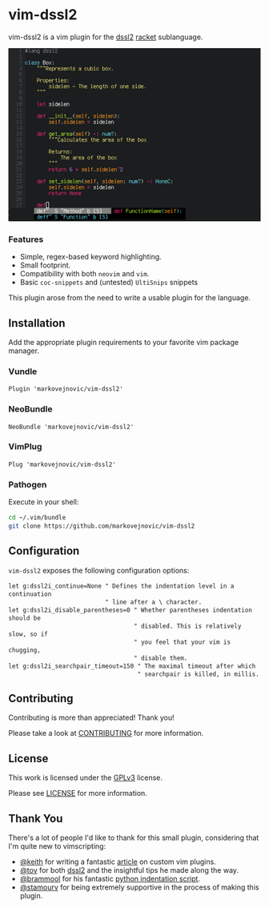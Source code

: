 # vim-dssl2

vim-dssl2 is a vim plugin for the [dssl2](https://github.com/tov/dssl2)
[racket](https://racket-lang.org/) sublanguage.

![Screenshot](https://raw.githubusercontent.com/markovejnovic/vim-dssl2/master/.github/screenshot.png)

### Features

* Simple, regex-based keyword highlighting.
* Small footprint.
* Compatibility with both `neovim` and `vim`.
* Basic `coc-snippets` and (untested) `UltiSnips` snippets

This plugin arose from the need to write a usable plugin for the language.

## Installation

Add the appropriate plugin requirements to your favorite vim package manager.

### Vundle

```vim
Plugin 'markovejnovic/vim-dssl2'
```

### NeoBundle

```vim
NeoBundle 'markovejnovic/vim-dssl2'
```

### VimPlug

```vim
Plug 'markovejnovic/vim-dssl2'
```

### Pathogen

Execute in your shell:

```bash
cd ~/.vim/bundle
git clone https://github.com/markovejnovic/vim-dssl2
```
## Configuration

`vim-dssl2` exposes the following configuration options:
```vim
let g:dssl2i_continue=None " Defines the indentation level in a continuation
                           " line after a \ character.
let g:dssl2i_disable_parentheses=0 " Whether parentheses indentation should be
                                   " disabled. This is relatively slow, so if
                                   " you feel that your vim is chugging,
                                   " disable them.
let g:dssl2i_searchpair_timeout=150 " The maximal timeout after which
                                    " searchpair is killed, in millis.
```

## Contributing

Contributing is more than appreciated! Thank you!

Please take a look at
[CONTRIBUTING](https://github.com/markovejnovic/vim-dssl2/blob/master/CONTRIBUTING.md)
for more information.

## License

This work is licensed under the
[GPLv3](https://www.gnu.org/licenses/gpl-3.0.en.html) license.

Please see [LICENSE](https://github.com/markovejnovic/vim-dssl2/blob/master/LICENSE)
for more information.

## Thank You

There's a lot of people I'd like to thank for this small plugin, considering
that I'm quite new to vimscripting:
* [@keith](https://github.com/keith) for writing a fantastic
[article](https://thoughtbot.com/blog/writing-vim-syntax-plugins) on custom vim
plugins.
* [@tov](https://github.com/tov/) for both
[dssl2](https://github.com/tov/dssl2) and the insightful tips he made along the
way.
* [@brammool](https://github.com/brammool) for his fantastic
[python indentation script](https://github.com/vim/vim/blob/master/runtime/indent/python.vim).
* [@stamourv](https://github.com/stamourv) for being extremely supportive in
the process of making this plugin.

